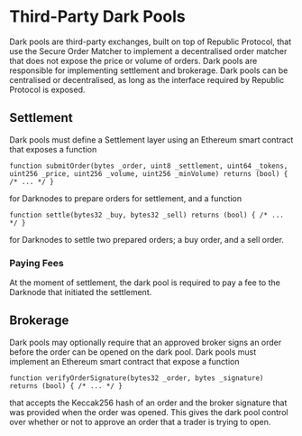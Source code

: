 # Third-Party Dark Pools

Dark pools are third-party exchanges, built on top of Republic Protocol, that use the Secure Order Matcher to implement a decentralised order matcher that does not expose the price or volume of orders. Dark pools are responsible for implementing settlement and brokerage. Dark pools can be centralised or decentralised, as long as the interface required by Republic Protocol is exposed.

## Settlement

Dark pools must define a Settlement layer using an Ethereum smart contract that exposes a function

```sol
function submitOrder(bytes _order, uint8 _settlement, uint64 _tokens, uint256 _price, uint256 _volume, uint256 _minVolume) returns (bool) { /* ... */ }
```

for Darknodes to prepare orders for settlement, and a function

```sol
function settle(bytes32 _buy, bytes32 _sell) returns (bool) { /* ... */ }
```

for Darknodes to settle two prepared orders; a buy order, and a sell order. 

### Paying Fees

At the moment of settlement, the dark pool is required to pay a fee to the Darknode that initiated the settlement.

## Brokerage

Dark pools may optionally require that an approved broker signs an order before the order can be opened on the dark pool. Dark pools must implement an Ethereum smart contract that expose a function

```sol
function verifyOrderSignature(bytes32 _order, bytes _signature) returns (bool) { /* ... */ }
```

that accepts the Keccak256 hash of an order and the broker signature that was provided when the order was opened. This gives the dark pool control over whether or not to approve an order that a trader is trying to open.

